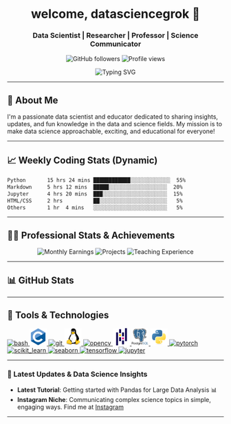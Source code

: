 <h1 align="center">welcome, datasciencegrok 👋</h1>
<h3 align="center">Data Scientist | Researcher | Professor  | Science Communicator</h3>
<p align="center">
  <img src="https://img.shields.io/github/followers/datasciencegrok?label=Followers&style=social" alt="GitHub followers" />
  <img src="https://komarev.com/ghpvc/?username=datasciencegrok&label=Profile%20views&color=0e75b6&style=flat" alt="Profile views" />
</p>

<p align="center">
  <img src="https://readme-typing-svg.demolab.com?font=Fira+Code&size=24&pause=1000&color=FF5733&center=true&vCenter=true&width=600&lines=Welcome+to+My+GitHub+Profile!;I'm+a+Lifelong+Learner+and+Educator;Explore%2C+Learn%2C+and+Grow+with+Me!;Every+Visit+Brings+New+Insights+%F0%9F%93%96" alt="Typing SVG">
</p>





---

## 🚀 About Me
I'm a passionate data scientist and educator dedicated to sharing insights, updates, and fun knowledge in the data and science fields. My mission is to make data science approachable, exciting, and educational for everyone!

---

## 📈 Weekly Coding Stats (Dynamic)

<!--START_SECTION:waka-->
```text
Python       15 hrs 24 mins ████████████░░░░░░░░░░░░░  55%
Markdown     5 hrs 12 mins  █████░░░░░░░░░░░░░░░░░░░  20%
Jupyter      4 hrs 20 mins  ███░░░░░░░░░░░░░░░░░░░░░  15%
HTML/CSS     2 hrs          ██░░░░░░░░░░░░░░░░░░░░░░   5%
Others       1 hr  4 mins   ░░░░░░░░░░░░░░░░░░░░░░░░   5%
```
<!--END_SECTION:waka-->

---
## 🧑‍🏫 Professional Stats & Achievements

<p align="center">
  <img src="https://img.shields.io/badge/Monthly%20Earnings-%24300-orange" alt="Monthly Earnings"/>
  <img src="https://img.shields.io/badge/Data%20Science%20Projects-50%2B-blue" alt="Projects"/>
  <img src="https://img.shields.io/badge/Years%20Teaching%20Experience-2+-green" alt="Teaching Experience"/>
</p>


---

## 📊 GitHub Stats


---

## 🧠 Tools & Technologies
<p align="left">
  <a href="https://www.gnu.org/software/bash/" target="_blank" rel="noreferrer">
    <img src="https://www.vectorlogo.zone/logos/gnu_bash/gnu_bash-icon.svg" alt="bash" width="40" height="40"/>
  </a>
  <a href="https://www.cprogramming.com/" target="_blank" rel="noreferrer">
    <img src="https://raw.githubusercontent.com/devicons/devicon/master/icons/c/c-original.svg" alt="c" width="40" height="40"/>
  </a>
  <a href="https://git-scm.com/" target="_blank" rel="noreferrer">
    <img src="https://www.vectorlogo.zone/logos/git-scm/git-scm-icon.svg" alt="git" width="40" height="40"/>
  </a>
  <a href="https://www.linux.org/" target="_blank" rel="noreferrer">
    <img src="https://raw.githubusercontent.com/devicons/devicon/master/icons/linux/linux-original.svg" alt="linux" width="40" height="40"/>
  </a>
  <a href="https://opencv.org/" target="_blank" rel="noreferrer">
    <img src="https://www.vectorlogo.zone/logos/opencv/opencv-icon.svg" alt="opencv" width="40" height="40"/>
  </a>
  <a href="https://pandas.pydata.org/" target="_blank" rel="noreferrer">
    <img src="https://raw.githubusercontent.com/devicons/devicon/2ae2a900d2f041da66e950e4d48052658d850630/icons/pandas/pandas-original.svg" alt="pandas" width="40" height="40"/>
  </a>
  <a href="https://www.postgresql.org" target="_blank" rel="noreferrer">
    <img src="https://raw.githubusercontent.com/devicons/devicon/master/icons/postgresql/postgresql-original-wordmark.svg" alt="postgresql" width="40" height="40"/>
  </a>
  <a href="https://www.python.org" target="_blank" rel="noreferrer">
    <img src="https://raw.githubusercontent.com/devicons/devicon/master/icons/python/python-original.svg" alt="python" width="40" height="40"/>
  </a>
  <a href="https://pytorch.org/" target="_blank" rel="noreferrer">
    <img src="https://www.vectorlogo.zone/logos/pytorch/pytorch-icon.svg" alt="pytorch" width="40" height="40"/>
  </a>
  <a href="https://scikit-learn.org/" target="_blank" rel="noreferrer">
    <img src="https://upload.wikimedia.org/wikipedia/commons/0/05/Scikit_learn_logo_small.svg" alt="scikit_learn" width="40" height="40"/>
  </a>
  <a href="https://seaborn.pydata.org/" target="_blank" rel="noreferrer">
    <img src="https://seaborn.pydata.org/_images/logo-mark-lightbg.svg" alt="seaborn" width="40" height="40"/>
  </a>
  <a href="https://www.tensorflow.org" target="_blank" rel="noreferrer">
    <img src="https://www.vectorlogo.zone/logos/tensorflow/tensorflow-icon.svg" alt="tensorflow" width="40" height="40"/>
  </a>
  <a href="https://jupyter.org/" target="_blank" rel="noreferrer">
    <img src="https://upload.wikimedia.org/wikipedia/commons/3/38/Jupyter_logo.svg" alt="jupyter" width="40" height="40"/>
  </a>
</p>



---

### 🌟 Latest Updates & Data Science Insights

- **Latest Tutorial**: Getting started with Pandas for Large Data Analysis 📊
- **Instagram Niche**: Communicating complex science topics in simple, engaging ways. Find me at [Instagram](https://www.instagram.com/datasciencegrok/)

---



